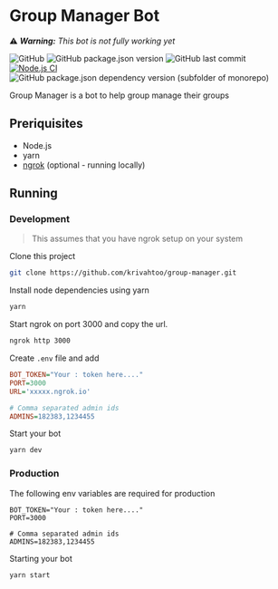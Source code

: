 # Group Manager Bot

:warning: ***Warning:** This bot is not fully working yet*

![GitHub](https://img.shields.io/github/license/krivahtoo/group-manager)
![GitHub package.json version](https://img.shields.io/github/package-json/v/krivahtoo/group-manager)
![GitHub last commit](https://img.shields.io/github/last-commit/krivahtoo/group-manager)
[![Node.js CI](https://github.com/krivahtoo/group-manager/actions/workflows/node.js.yml/badge.svg)](https://github.com/krivahtoo/group-manager/actions/workflows/node.js.yml)
![GitHub package.json dependency version (subfolder of monorepo)](https://img.shields.io/github/package-json/dependency-version/krivahtoo/group-manager/telegraf)

Group Manager is a bot to help group manage their groups

## Preriquisites

- Node.js
- yarn
- [ngrok](https://ngrok.com) (optional - running locally)

## Running

### Development

> This assumes that you have ngrok setup on your system

Clone this project

```sh
git clone https://github.com/krivahtoo/group-manager.git
```

Install node dependencies using yarn

```sh
yarn
```

Start ngrok on port 3000 and copy the url.

```sh
ngrok http 3000
```

Create `.env` file and add

```ini
BOT_TOKEN="Your : token here...."
PORT=3000
URL='xxxxx.ngrok.io'

# Comma separated admin ids
ADMINS=182383,1234455
```

Start your bot

```sh
yarn dev
```

### Production

The following env variables are required for production

```
BOT_TOKEN="Your : token here...."
PORT=3000

# Comma separated admin ids
ADMINS=182383,1234455
```

Starting your bot

```sh
yarn start
```
